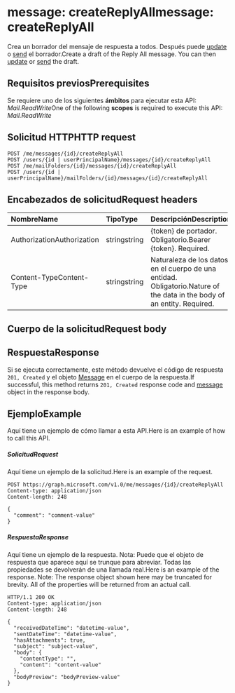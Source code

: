 # <a name="message-createreplyall"></a><span data-ttu-id="f0688-101">message: createReplyAll</span><span class="sxs-lookup"><span data-stu-id="f0688-101">message: createReplyAll</span></span>

<span data-ttu-id="f0688-p101">Crea un borrador del mensaje de respuesta a todos. Después puede [update](../api/message_update.md) o [send](../api/message_send.md) el borrador.</span><span class="sxs-lookup"><span data-stu-id="f0688-p101">Create a draft of the Reply All message. You can then [update](../api/message_update.md) or [send](../api/message_send.md) the draft.</span></span>

## <a name="prerequisites"></a><span data-ttu-id="f0688-104">Requisitos previos</span><span class="sxs-lookup"><span data-stu-id="f0688-104">Prerequisites</span></span>
<span data-ttu-id="f0688-105">Se requiere uno de los siguientes **ámbitos** para ejecutar esta API: *Mail.ReadWrite*</span><span class="sxs-lookup"><span data-stu-id="f0688-105">One of the following **scopes** is required to execute this API: *Mail.ReadWrite*</span></span>
## <a name="http-request"></a><span data-ttu-id="f0688-106">Solicitud HTTP</span><span class="sxs-lookup"><span data-stu-id="f0688-106">HTTP request</span></span>
<!-- { "blockType": "ignored" } -->
```http
POST /me/messages/{id}/createReplyAll
POST /users/{id | userPrincipalName}/messages/{id}/createReplyAll
POST /me/mailFolders/{id}/messages/{id}/createReplyAll
POST /users/{id | userPrincipalName}/mailFolders/{id}/messages/{id}/createReplyAll
```
## <a name="request-headers"></a><span data-ttu-id="f0688-107">Encabezados de solicitud</span><span class="sxs-lookup"><span data-stu-id="f0688-107">Request headers</span></span>
| <span data-ttu-id="f0688-108">Nombre</span><span class="sxs-lookup"><span data-stu-id="f0688-108">Name</span></span>       | <span data-ttu-id="f0688-109">Tipo</span><span class="sxs-lookup"><span data-stu-id="f0688-109">Type</span></span> | <span data-ttu-id="f0688-110">Descripción</span><span class="sxs-lookup"><span data-stu-id="f0688-110">Description</span></span>|
|:---------------|:--------|:----------|
| <span data-ttu-id="f0688-111">Authorization</span><span class="sxs-lookup"><span data-stu-id="f0688-111">Authorization</span></span>  | <span data-ttu-id="f0688-112">string</span><span class="sxs-lookup"><span data-stu-id="f0688-112">string</span></span>  | <span data-ttu-id="f0688-p102">{token} de portador. Obligatorio.</span><span class="sxs-lookup"><span data-stu-id="f0688-p102">Bearer {token}. Required.</span></span> |
| <span data-ttu-id="f0688-115">Content-Type</span><span class="sxs-lookup"><span data-stu-id="f0688-115">Content-Type</span></span> | <span data-ttu-id="f0688-116">string</span><span class="sxs-lookup"><span data-stu-id="f0688-116">string</span></span>  | <span data-ttu-id="f0688-p103">Naturaleza de los datos en el cuerpo de una entidad. Obligatorio.</span><span class="sxs-lookup"><span data-stu-id="f0688-p103">Nature of the data in the body of an entity. Required.</span></span> |

## <a name="request-body"></a><span data-ttu-id="f0688-119">Cuerpo de la solicitud</span><span class="sxs-lookup"><span data-stu-id="f0688-119">Request body</span></span>

## <a name="response"></a><span data-ttu-id="f0688-120">Respuesta</span><span class="sxs-lookup"><span data-stu-id="f0688-120">Response</span></span>

<span data-ttu-id="f0688-121">Si se ejecuta correctamente, este método devuelve el código de respuesta `201, Created` y el objeto [Message](../resources/message.md) en el cuerpo de la respuesta.</span><span class="sxs-lookup"><span data-stu-id="f0688-121">If successful, this method returns `201, Created` response code and [message](../resources/message.md) object in the response body.</span></span>

## <a name="example"></a><span data-ttu-id="f0688-122">Ejemplo</span><span class="sxs-lookup"><span data-stu-id="f0688-122">Example</span></span>
<span data-ttu-id="f0688-123">Aquí tiene un ejemplo de cómo llamar a esta API.</span><span class="sxs-lookup"><span data-stu-id="f0688-123">Here is an example of how to call this API.</span></span>
##### <a name="request"></a><span data-ttu-id="f0688-124">Solicitud</span><span class="sxs-lookup"><span data-stu-id="f0688-124">Request</span></span>
<span data-ttu-id="f0688-125">Aquí tiene un ejemplo de la solicitud.</span><span class="sxs-lookup"><span data-stu-id="f0688-125">Here is an example of the request.</span></span>
<!-- {
  "blockType": "request",
  "name": "message_createreplyall"
}-->
```http
POST https://graph.microsoft.com/v1.0/me/messages/{id}/createReplyAll
Content-type: application/json
Content-length: 248

{
  "comment": "comment-value"
}
```

##### <a name="response"></a><span data-ttu-id="f0688-126">Respuesta</span><span class="sxs-lookup"><span data-stu-id="f0688-126">Response</span></span>
<span data-ttu-id="f0688-p104">Aquí tiene un ejemplo de la respuesta. Nota: Puede que el objeto de respuesta que aparece aquí se trunque para abreviar. Todas las propiedades se devolverán de una llamada real.</span><span class="sxs-lookup"><span data-stu-id="f0688-p104">Here is an example of the response. Note: The response object shown here may be truncated for brevity. All of the properties will be returned from an actual call.</span></span>
<!-- {
  "blockType": "response",
  "truncated": true,
  "@odata.type": "microsoft.graph.message"
} -->
```http
HTTP/1.1 200 OK
Content-type: application/json
Content-length: 248

{
  "receivedDateTime": "datetime-value",
  "sentDateTime": "datetime-value",
  "hasAttachments": true,
  "subject": "subject-value",
  "body": {
    "contentType": "",
    "content": "content-value"
  },
  "bodyPreview": "bodyPreview-value"
}
```

<!-- uuid: 8fcb5dbc-d5aa-4681-8e31-b001d5168d79
2015-10-25 14:57:30 UTC -->
<!-- {
  "type": "#page.annotation",
  "description": "message: createReplyAll",
  "keywords": "",
  "section": "documentation",
  "tocPath": ""
}-->
